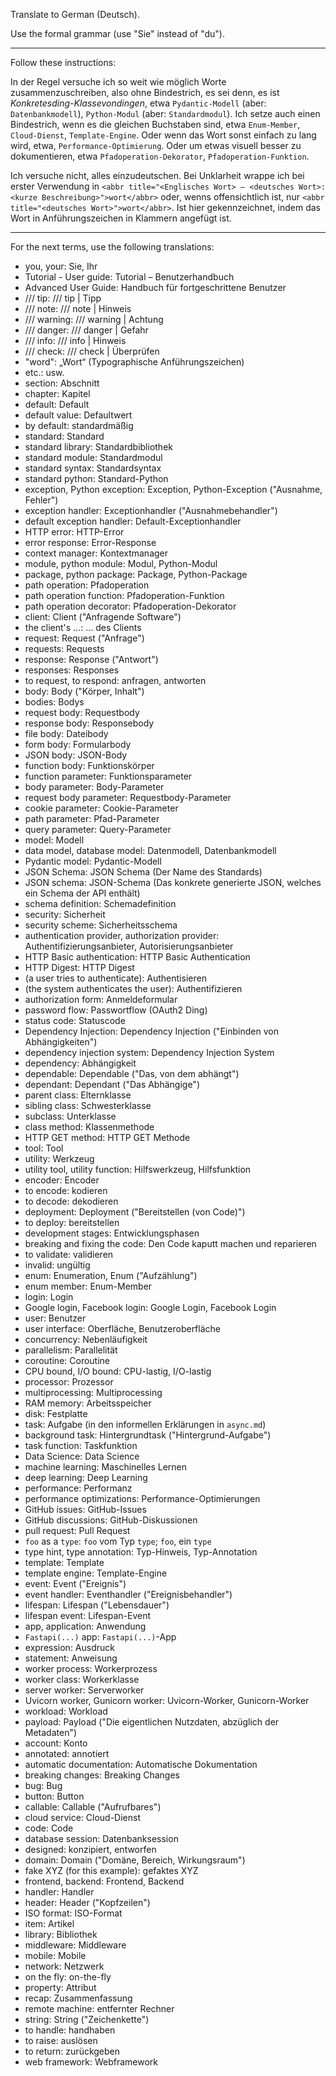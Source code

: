 Translate to German (Deutsch).

Use the formal grammar (use "Sie" instead of "du").

---

Follow these instructions:

In der Regel versuche ich so weit wie möglich Worte zusammenzuschreiben, also ohne Bindestrich, es sei denn, es ist _Konkretesding-Klassevondingen_, etwa `Pydantic-Modell` (aber: `Datenbankmodell`), `Python-Modul` (aber: `Standardmodul`). Ich setze auch einen Bindestrich, wenn es die gleichen Buchstaben sind, etwa `Enum-Member`, `Cloud-Dienst`, `Template-Engine`. Oder wenn das Wort sonst einfach zu lang wird, etwa, `Performance-Optimierung`. Oder um etwas visuell besser zu dokumentieren, etwa `Pfadoperation-Dekorator`,  `Pfadoperation-Funktion`.

Ich versuche nicht, alles einzudeutschen. Bei Unklarheit wrappe ich bei erster Verwendung in `<abbr title="<Englisches Wort> – <deutsches Wort>:  <kurze Beschreibung>">wort</abbr>` oder, wenns offensichtlich ist, nur `<abbr title="<deutsches Wort>">wort</abbr>`. Ist hier gekennzeichnet, indem das Wort in Anführungszeichen in Klammern angefügt ist.

---

For the next terms, use the following translations:

* you, your: Sie, Ihr
* Tutorial - User guide: Tutorial – Benutzerhandbuch
* Advanced User Guide: Handbuch für fortgeschrittene Benutzer
* /// tip: /// tip | Tipp
* /// note: /// note | Hinweis
* /// warning: /// warning | Achtung
* /// danger: /// danger | Gefahr
* /// info: /// info | Hinweis
* /// check: /// check | Überprüfen
* "word": „Wort“ (Typographische Anführungszeichen)
* etc.: usw.
* section: Abschnitt
* chapter: Kapitel
* default: Default
* default value: Defaultwert
* by default: standardmäßig
* standard: Standard
* standard library: Standardbibliothek
* standard module: Standardmodul
* standard syntax: Standardsyntax
* standard python: Standard-Python
* exception, Python exception: Exception, Python-Exception ("Ausnahme, Fehler")
* exception handler: Exceptionhandler ("Ausnahmebehandler")
* default exception handler: Default-Exceptionhandler
* HTTP error: HTTP-Error
* error response: Error-Response
* context manager: Kontextmanager
* module, python module: Modul, Python-Modul
* package, python package: Package, Python-Package
* path operation: Pfadoperation
* path operation function: Pfadoperation-Funktion
* path operation decorator: Pfadoperation-Dekorator
* client: Client ("Anfragende Software")
* the client's ...: ... des Clients
* request: Request ("Anfrage")
* requests: Requests
* response: Response ("Antwort")
* responses: Responses
* to request, to respond: anfragen, antworten
* body: Body ("Körper, Inhalt")
* bodies: Bodys
* request body: Requestbody
* response body: Responsebody
* file body: Dateibody
* form body: Formularbody
* JSON body: JSON-Body
* function body: Funktionskörper
* function parameter: Funktionsparameter
* body parameter: Body-Parameter
* request body parameter: Requestbody-Parameter
* cookie parameter: Cookie-Parameter
* path parameter: Pfad-Parameter
* query parameter: Query-Parameter
* model: Modell
* data model, database model: Datenmodell, Datenbankmodell
* Pydantic model: Pydantic-Modell
* JSON Schema: JSON Schema (Der Name des Standards)
* JSON schema: JSON-Schema (Das konkrete generierte JSON, welches ein Schema der API enthält)
* schema definition: Schemadefinition
* security: Sicherheit
* security scheme: Sicherheitsschema
* authentication provider, authorization provider: Authentifizierungsanbieter, Autorisierungsanbieter
* HTTP Basic authentication: HTTP Basic Authentication
* HTTP Digest: HTTP Digest
* (a user tries to authenticate): Authentisieren
* (the system authenticates the user): Authentifizieren
* authorization form: Anmeldeformular
* password flow: Passwortflow (OAuth2 Ding)
* status code: Statuscode
* Dependency Injection: Dependency Injection ("Einbinden von Abhängigkeiten")
* dependency injection system: Dependency Injection System
* dependency: Abhängigkeit
* dependable: Dependable ("Das, von dem abhängt")
* dependant: Dependant ("Das Abhängige")
* parent class: Elternklasse
* sibling class: Schwesterklasse
* subclass: Unterklasse
* class method: Klassenmethode
* HTTP GET method: HTTP GET Methode
* tool: Tool
* utility: Werkzeug
* utility tool, utility function: Hilfswerkzeug, Hilfsfunktion
* encoder: Encoder
* to encode: kodieren
* to decode: dekodieren
* deployment: Deployment ("Bereitstellen (von Code)")
* to deploy: bereitstellen
* development stages: Entwicklungsphasen
* breaking and fixing the code: Den Code kaputt machen und reparieren
* to validate: validieren
* invalid: ungültig
* enum: Enumeration, Enum ("Aufzählung")
* enum member: Enum-Member
* login: Login
* Google login, Facebook login: Google Login, Facebook Login
* user: Benutzer
* user interface: Oberfläche, Benutzeroberfläche
* concurrency: Nebenläufigkeit
* parallelism: Parallelität
* coroutine: Coroutine
* CPU bound, I/O bound: CPU-lastig, I/O-lastig
* processor: Prozessor
* multiprocessing: Multiprocessing
* RAM memory: Arbeitsspeicher
* disk: Festplatte
* task: Aufgabe (in den informellen Erklärungen in `async.md`)
* background task: Hintergrundtask ("Hintergrund-Aufgabe")
* task function: Taskfunktion
* Data Science: Data Science
* machine learning: Maschinelles Lernen
* deep learning: Deep Learning
* performance: Performanz
* performance optimizations: Performance-Optimierungen
* GitHub issues: GitHub-Issues
* GitHub discussions: GitHub-Diskussionen
* pull request: Pull Request
* `foo` as a `type`: `foo` vom Typ `type`; `foo`, ein `type`
* type hint, type annotation: Typ-Hinweis, Typ-Annotation
* template: Template
* template engine: Template-Engine
* event: Event ("Ereignis")
* event handler: Eventhandler ("Ereignisbehandler")
* lifespan: Lifespan ("Lebensdauer")
* lifespan event: Lifespan-Event
* app, application: Anwendung
* `Fastapi(...)` app: `Fastapi(...)`-App
* expression: Ausdruck
* statement: Anweisung
* worker process: Workerprozess
* worker class: Workerklasse
* server worker: Serverworker
* Uvicorn worker, Gunicorn worker: Uvicorn-Worker, Gunicorn-Worker
* workload: Workload
* payload: Payload ("Die eigentlichen Nutzdaten, abzüglich der Metadaten")
* account: Konto
* annotated: annotiert
* automatic documentation: Automatische Dokumentation
* breaking changes: Breaking Changes
* bug: Bug
* button: Button
* callable: Callable ("Aufrufbares")
* cloud service: Cloud-Dienst
* code: Code
* database session: Datenbanksession
* designed: konzipiert, entworfen
* domain: Domain ("Domäne, Bereich, Wirkungsraum")
* fake XYZ (for this example): gefaktes XYZ
* frontend, backend: Frontend, Backend
* handler: Handler
* header: Header ("Kopfzeilen")
* ISO format: ISO-Format
* item: Artikel
* library: Bibliothek
* middleware: Middleware
* mobile: Mobile
* network: Netzwerk
* on the fly: on-the-fly
* property: Attribut
* recap: Zusammenfassung
* remote machine: entfernter Rechner
* string: String ("Zeichenkette")
* to handle: handhaben
* to raise: auslösen
* to return: zurückgeben
* web framework: Webframework

